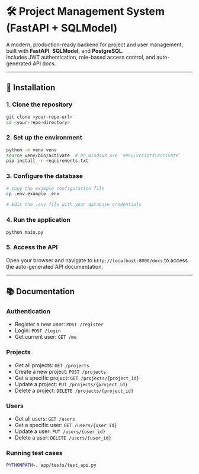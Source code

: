 # 🛠️ Project Management System (FastAPI + SQLModel)

A modern, production-ready backend for project and user management, built with **FastAPI**, **SQLModel**, and **PostgreSQL**.  
Includes JWT authentication, role-based access control, and auto-generated API docs.

---

## 🚀 Installation

### 1. Clone the repository

```bash
git clone <your-repo-url>
cd <your-repo-directory>
```

### 2. Set up the environment

```bash
python -m venv venv
source venv/bin/activate  # On Windows use `venv\Scripts\activate`
pip install -r requirements.txt
```

### 3. Configure the database

```bash
# Copy the example configuration file
cp .env.example .env

# Edit the .env file with your database credentials
```

### 4. Run the application

```bash
python main.py
```

### 5. Access the API

Open your browser and navigate to `http://localhost:8000/docs` to access the auto-generated API documentation.

---

## 📚 Documentation

### Authentication

- Register a new user: `POST /register`
- Login: `POST /login`
- Get current user: `GET /me`

### Projects

- Get all projects: `GET /projects`
- Create a new project: `POST /projects`
- Get a specific project: `GET /projects/{project_id}`
- Update a project: `PUT /projects/{project_id}`
- Delete a project: `DELETE /projects/{project_id}`

### Users

- Get all users: `GET /users`
- Get a specific user: `GET /users/{user_id}`
- Update a user: `PUT /users/{user_id}`
- Delete a user: `DELETE /users/{user_id}`

### Running test cases
```bash
PYTHONPATH=. app/tests/test_api.py
```
